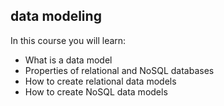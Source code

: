 ## data modeling

In this course you will learn:
- What is a data model
- Properties of relational and NoSQL databases
- How to create relational data models
- How to create NoSQL data models
